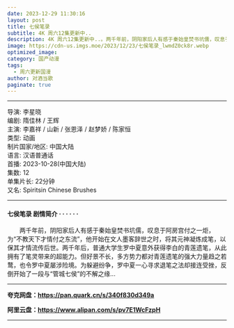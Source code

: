 ```yaml
---
date: 2023-12-29 11:30:16
layout: post
title: 七侯笔录
subtitle: 4K 周六12集更新中..
description: 4K 周六12集更新中..。两千年前，阴阳家后人有感于秦始皇焚书坑儒，叹息于阿房宫付之一炬，为“不教天下才情付之东流”，他开始在文人墨客辞世之时，将其元神凝炼成笔，以保其才情流传后世...
image: https://cdn-us.imgs.moe/2023/12/23/七侯笔录_lwmdZ0ck8r.webp
optimized_image: 
category: 国产动漫
tags:
  - 周六更新国漫
author: 对酒当歌
paginate: true
---
```


---

导演: 李星晓  
编剧: 隋佳林 / 王辉  
主演: 李嘉祥 / 山新 / 张恩泽 / 赵梦娇 / 陈家恒  
类型: 动画  
制片国家/地区: 中国大陆  
语言: 汉语普通话  
首播: 2023-10-28(中国大陆)  
集数: 12  
单集片长: 22分钟  
又名: Spiritsin Chinese Brushes  

---

#### 七侯笔录 剧情简介 · · · · · ·

　　两千年前，阴阳家后人有感于秦始皇焚书坑儒，叹息于阿房宫付之一炬，为“不教天下才情付之东流”，他开始在文人墨客辞世之时，将其元神凝炼成笔，以保其才情流传后世。两千年后，普通大学生罗中夏意外获得李白的青莲遗笔，从此拥有了笔灵带来的超能力。但好景不长，多方势力都对青莲遗笔的强大力量趋之若鹜，也令罗中夏屡涉险境。为躲避纷争，罗中夏一心寻求退笔之法却接连受挫，反倒开始了一段与“管城七侯”的不解之缘...

---

**夸克网盘：<https://pan.quark.cn/s/340f830d349a>**

**阿里云盘：<https://www.alipan.com/s/pv7E1WcFzpH>**

---
